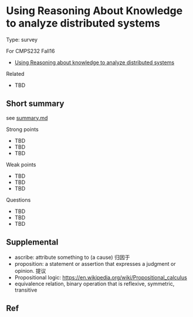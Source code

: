 # Using Reasoning About Knowledge to analyze distributed systems

Type: survey

For CMPS232 Fall16

- [Using Reasoning about knowledge to analyze distributed systems](https://www.cs.cornell.edu/home/halpern/papers/UsingRAK.pdf)

Related

- TBD

## Short summary

see [summary.md](summary.md)

Strong points

- TBD
- TBD
- TBD

Weak points

- TBD
- TBD
- TBD

Questions

- TBD
- TBD
- TBD

## Supplemental

- ascribe: attribute something to (a cause) 归因于
- proposition: a statement or assertion that expresses a judgment or opinion. 提议
- Propositional logic: https://en.wikipedia.org/wiki/Propositional_calculus
- equivalence relation, binary operation that is reflexive, symmetric, transitive

## Ref
